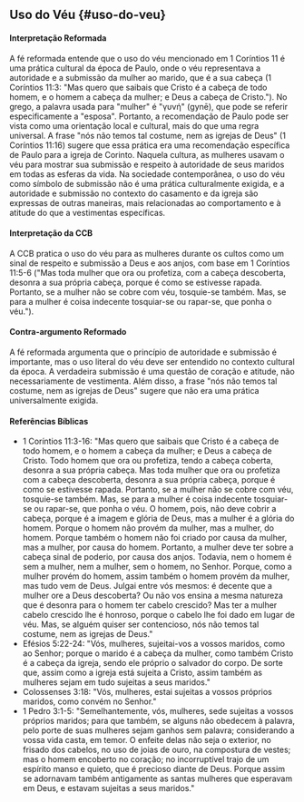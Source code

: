 ## Uso do Véu {#uso-do-veu}

#### Interpretação Reformada
A fé reformada entende que o uso do véu mencionado em 1 Coríntios 11 é uma prática cultural da época de Paulo, onde o véu representava a autoridade e a submissão da mulher ao marido, que é a sua cabeça (1 Coríntios 11:3: "Mas quero que saibais que Cristo é a cabeça de todo homem, e o homem a cabeça da mulher; e Deus a cabeça de Cristo."). No grego, a palavra usada para "mulher" é "γυνή" (gynē), que pode se referir especificamente a "esposa". Portanto, a recomendação de Paulo pode ser vista como uma orientação local e cultural, mais do que uma regra universal. A frase "nós não temos tal costume, nem as igrejas de Deus" (1 Coríntios 11:16) sugere que essa prática era uma recomendação específica de Paulo para a igreja de Corinto. Naquela cultura, as mulheres usavam o véu para mostrar sua submissão e respeito à autoridade de seus maridos em todas as esferas da vida. Na sociedade contemporânea, o uso do véu como símbolo de submissão não é uma prática culturalmente exigida, e a autoridade e submissão no contexto do casamento e da igreja são expressas de outras maneiras, mais relacionadas ao comportamento e à atitude do que a vestimentas específicas.

#### Interpretação da CCB
A CCB pratica o uso do véu para as mulheres durante os cultos como um sinal de respeito e submissão a Deus e aos anjos, com base em 1 Coríntios 11:5-6 ("Mas toda mulher que ora ou profetiza, com a cabeça descoberta, desonra a sua própria cabeça, porque é como se estivesse rapada. Portanto, se a mulher não se cobre com véu, tosquie-se também. Mas, se para a mulher é coisa indecente tosquiar-se ou rapar-se, que ponha o véu.").

#### Contra-argumento Reformado
A fé reformada argumenta que o princípio de autoridade e submissão é importante, mas o uso literal do véu deve ser entendido no contexto cultural da época. A verdadeira submissão é uma questão de coração e atitude, não necessariamente de vestimenta. Além disso, a frase "nós não temos tal costume, nem as igrejas de Deus" sugere que não era uma prática universalmente exigida.

#### Referências Bíblicas
- 1 Coríntios 11:3-16: "Mas quero que saibais que Cristo é a cabeça de todo homem, e o homem a cabeça da mulher; e Deus a cabeça de Cristo. Todo homem que ora ou profetiza, tendo a cabeça coberta, desonra a sua própria cabeça. Mas toda mulher que ora ou profetiza com a cabeça descoberta, desonra a sua própria cabeça, porque é como se estivesse rapada. Portanto, se a mulher não se cobre com véu, tosquie-se também. Mas, se para a mulher é coisa indecente tosquiar-se ou rapar-se, que ponha o véu. O homem, pois, não deve cobrir a cabeça, porque é a imagem e glória de Deus, mas a mulher é a glória do homem. Porque o homem não provém da mulher, mas a mulher, do homem. Porque também o homem não foi criado por causa da mulher, mas a mulher, por causa do homem. Portanto, a mulher deve ter sobre a cabeça sinal de poderio, por causa dos anjos. Todavia, nem o homem é sem a mulher, nem a mulher, sem o homem, no Senhor. Porque, como a mulher provém do homem, assim também o homem provém da mulher, mas tudo vem de Deus. Julgai entre vós mesmos: é decente que a mulher ore a Deus descoberta? Ou não vos ensina a mesma natureza que é desonra para o homem ter cabelo crescido? Mas ter a mulher cabelo crescido lhe é honroso, porque o cabelo lhe foi dado em lugar de véu. Mas, se alguém quiser ser contencioso, nós não temos tal costume, nem as igrejas de Deus."
- Efésios 5:22-24: "Vós, mulheres, sujeitai-vos a vossos maridos, como ao Senhor; porque o marido é a cabeça da mulher, como também Cristo é a cabeça da igreja, sendo ele próprio o salvador do corpo. De sorte que, assim como a igreja está sujeita a Cristo, assim também as mulheres sejam em tudo sujeitas a seus maridos."
- Colossenses 3:18: "Vós, mulheres, estai sujeitas a vossos próprios maridos, como convém no Senhor."
- 1 Pedro 3:1-5: "Semelhantemente, vós, mulheres, sede sujeitas a vossos próprios maridos; para que também, se alguns não obedecem à palavra, pelo porte de suas mulheres sejam ganhos sem palavra; considerando a vossa vida casta, em temor. O enfeite delas não seja o exterior, no frisado dos cabelos, no uso de joias de ouro, na compostura de vestes; mas o homem encoberto no coração; no incorruptível trajo de um espírito manso e quieto, que é precioso diante de Deus. Porque assim se adornavam também antigamente as santas mulheres que esperavam em Deus, e estavam sujeitas a seus maridos."
